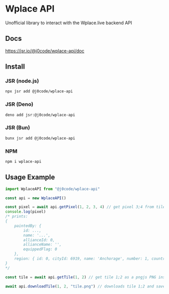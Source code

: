 # Wplace API

Unofficial library to interact with the Wplace.live backend API

## Docs
https://jsr.io/@j0code/wplace-api/doc

## Install
### JSR (node.js)
```sh
npx jsr add @j0code/wplace-api
```
### JSR (Deno)
```sh
deno add jsr:@j0code/wplace-api
```
### JSR (Bun)
```sh
bunx jsr add @j0code/wplace-api
```
### NPM
```sh
npm i wplace-api
```

## Usage Example
```ts
import WplaceAPI from "@j0code/wplace-api"

const api = new WplaceAPI()

const pixel = await api.getPixel(1, 2, 3, 4) // get pixel 3;4 from tile 1;2
console.log(pixel)
/* prints:
{
	paintedBy: {
		id: ...,
		name: '...',
		allianceId: 0,
		allianceName: '',
		equippedFlag: 0
	},
	region: { id: 0, cityId: 6919, name: 'Anchorage', number: 1, countryId: 235 }
}
*/

const tile = await api.getTile(1, 2) // get tile 1;2 as a pngjs PNG instance

await api.downloadTile(1, 2, "tile.png") // downloads tile 1;2 and saves it in ./tile.png

```
